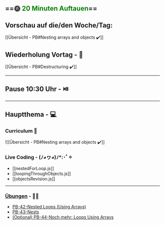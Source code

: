 ## ==🌞 <font style="color:green">20 Minuten Auftauen</font>==

## Vorschau auf die/den Woche/Tag:

[[Übersicht - PB#Nesting arrays and objects ✔️]]

## Wiederholung Vortag  - 📖

[[Übersicht - PB#Destructuring ✔️]]

---

## Pause 10:30 Uhr - ⏯️

---

## Hauptthema - 💻

### Curriculum 📝

![[Übersicht - PB#Nesting arrays and objects ✔️]]


### Live Coding -  (ﾉ◕ヮ◕)ﾉ*:･ﾟ✧

-   [[nestedForLoop.js]]
- [[loopingThroughObjects.js]]
-   [[objectsRevision.js]]

---

### [Übungen](https://classroom.github.com/classrooms/113973596-fbw-wd-22-d07-ubungsaufgaben) - 🏋️‍♂️

- [PB-42-Nested Loops (Using Arrays)](https://github.com/DigitalCareerInstitute/PB-arrays-nested-loops)
- [PB-43-Nests](https://github.com/DigitalCareerInstitute/PB-datastructure-nesting/tree/master)
- [(Optional) PB-44-Noch mehr: Loops Using Arrays](https://github.com/DigitalCareerInstitute/PB-arrays-loops)
